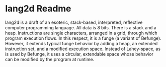 lang2d Readme
=============

lang2d is a draft of an esoteric, stack-based, interpreted, reflective computer programming language. All data is 8 bits. There is a stack and a heap. Instructions are single characters, arranged in a grid, through which program execution flows. In this respect, it is a funge (a variant of Befunge). However, it extends typical funge behavior by adding a heap, an extended instruction set, and a modified execution space. Instead of Lahey-space, as is used by Befunge, it uses a circular, extendable space whose behavior can be modified by the program at runtime. 
